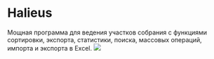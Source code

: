 # Halieus
Мощная программа для ведения участков собрания с функциями сортировки, экспорта, статистики, поиска, массовых операций, импорта и экспорта в Excel.
![](https://lh3.googleusercontent.com/BqH9fgfsAIkzVMRX1HUhITYWDRKP0I_cu2ImuUMmT_MfS-JcAUOnHB9VuOeQ4yCm96oVQXyFia-l3vk=w1920-h1080-no)

